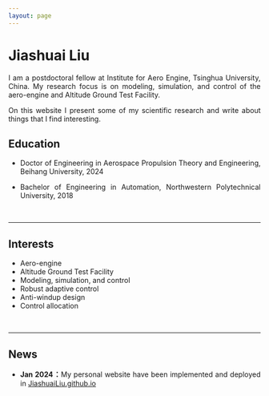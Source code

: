 ```yaml
---
layout: page
---
```


# Jiashuai Liu



<p style="text-align:justify; text-justify:inter-ideograph;">I am a  postdoctoral fellow at Institute for Aero Engine, Tsinghua University, China. My research focus is on  modeling, simulation, and control of the aero-engine and Altitude Ground Test Facility.</p>

<p style="text-align:justify; text-justify:inter-ideograph;">On this website I present some of my scientific research and write about things that I find interesting.</p>

## Education

* <p style="text-align:justify; text-justify:inter-ideograph;">Doctor of Engineering in Aerospace Propulsion Theory and Engineering, Beihang University, 2024 

* <p style="text-align:justify; text-justify:inter-ideograph;">Bachelor of Engineering in Automation, Northwestern Polytechnical University, 2018</p>

<br>

---

## Interests

- Aero-engine
- Altitude Ground Test Facility
- Modeling, simulation, and control
- Robust adaptive control
- Anti-windup design
- Control allocation

<br>

---

## News

- <p style="text-align:justify; text-justify:inter-ideograph;"><b>Jan 2024：</b>My personal website have been implemented and deployed in <a href="https://JiashuaiLiu.github.io">JiashuaiLiu.github.io<a>

<br>
